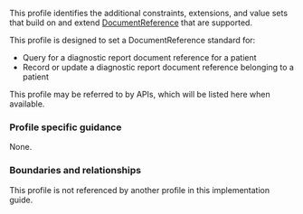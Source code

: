 This profile identifies the additional constraints, extensions, and value sets that build on and extend [DocumentReference](http://hl7.org/fhir/R4/documentreference.html) that are supported. 

This profile is designed to set a DocumentReference standard for:
* Query for a diagnostic report document reference for a patient
* Record or update a diagnostic report document reference belonging to a patient

This profile may be referred to by APIs, which will be listed here when available.


### Profile specific guidance
None.


### Boundaries and relationships
This profile is not referenced by another profile in this implementation guide.  
